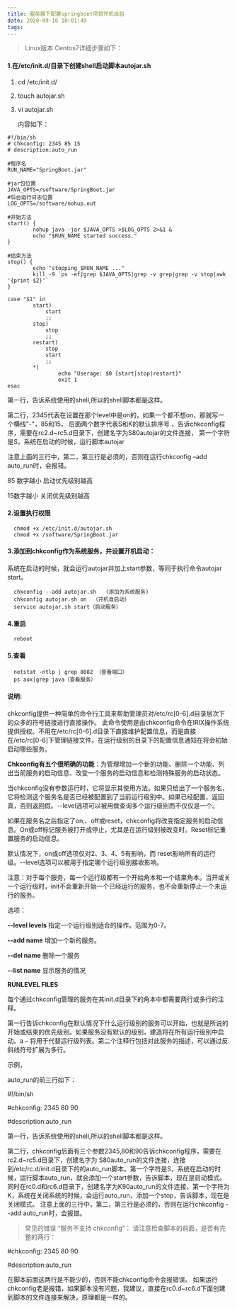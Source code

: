 ```yaml
---
title: 服务器下配置springboot项目开机自启
date: 2020-09-16 10:01:49
tags:
---
```


> Linux版本 Centos7详细步骤如下：

#### 1.在/etc/init.d/目录下创建shell启动脚本autojar.sh

1. cd /etc/init.d/

2. touch autojar.sh

3. vi autojar.sh

   内容如下：

```shell
#!/bin/sh
# chkconfig: 2345 85 15
# description:auto_run
  
#程序名
RUN_NAME="SpringBoot.jar"
  
#jar包位置
JAVA_OPTS=/software/SpringBoot.jar
#后台运行日志位置
LOG_OPTS=/software/nohup.out
​
#开始方法
start() {
        nohup java -jar $JAVA_OPTS >$LOG_OPTS 2>&1 &
        echo "$RUN_NAME started success."
}
  
#结束方法
stop() {
        echo "stopping $RUN_NAME ..."
        kill -9 `ps -ef|grep $JAVA_OPTS|grep -v grep|grep -v stop|awk '{print $2}'`
}
  
case "$1" in
        start)
            start
            ;;
        stop)
            stop
            ;;
        restart)
            stop
            start
            ;;
        *)
                echo "Userage: $0 {start|stop|restart}"
                exit 1
esac
```

第一行，告诉系统使用的shell,所以的shell脚本都是这样。

第二行，2345代表在设置在那个level中是on的，如果一个都不想on，那就写一个横线"-"，85和15， 后面两个数字代表S和K的默认排序号 ，告诉chkconfig程序，需要在rc2.d~rc5.d目录下，创建名字为S80autojar的文件连接， 第一个字符是S，系统在启动的时候，运行脚本autojar

注意上面的三行中，第二，第三行是必须的，否则在运行chkconfig –add auto_run时，会报错。

85 数字越小 启动优先级别越高

15数字越小 关闭优先级别越高



#### 2.设置执行权限

```
  chmod +x /etc/init.d/autojar.sh
  chmod +x /software/SpringBoot.jar
```

#### 3.添加到chkconfig作为系统服务，并设置开机启动：

系统在启动的时候，就会运行autojar并加上start参数，等同于执行命令autojar start。

```
  chkconfig --add autojar.sh   (添加为系统服务)
  chkconfig autojar.sh on  （开机自启动）
  service autojar.sh start（启动服务）
```

#### 4.重启

```
  reboot
```

#### 5.查看

```
  netstat -ntlp | grep 8082 （查看端口）
  ps aux|grep java（查看服务）
```

#### 说明:

chkconfig提供一种简单的命令行工具来帮助管理员对/etc/rc[0-6].d目录层次下的众多的符号链接进行直接操作。 此命令使用是由chkconfig命令在IRIX操作系统提供授权。不用在/etc/rc[0-6].d目录下直接维护配置信息，而是直接在/etc/rc[0-6]下管理链接文件。在运行级别的目录下的配置信息通知在将会初始启动哪些服务。

**Chkconfig有五个很明确的功能**：为管理增加一个新的功能、删除一个功能、列出当前服务的启动信息、改变一个服务的启动信息和检测特殊服务的启动状态。

当chkconfig没有参数运行时，它将显示其使用方法。如果只给出了一个服务名，它将检测这个服务名是否已经被配置到了当前运行级别中。如果已经配置，返回真，否则返回假。--level选项可以被用做查询多个运行级别而不仅仅是一个。

如果在服务名之后指定了on,、off或reset，chkconfig将改变指定服务的启动信息。On或off标记服务被打开或停止，尤其是在运行级别被改变时。Reset标记重置服务的启动信息。

默认情况下，on或off选项仅对2、3、4、5有影响，而 reset影响所有的运行级。--level选项可以被用于指定哪个运行级别接收影响。

注意：对于每个服务，每一个运行级都有一个开始角本和一个结束角本。当开或关一个运行级时，init不会重新开始一个已经运行的服务，也不会重新停止一个未运行的服务。

选项：

**--level levels** 指定一个运行级别适合的操作。范围为0-7。

**--add name** 增加一个新的服务。

**--del name** 删除一个服务

**--list name** 显示服务的情况

**RUNLEVEL FILES**

每个通过chkconfig管理的服务在其init.d目录下的角本中都需要两行或多行的注释。

第一行告诉chkconfig在默认情况下什么运行级别的服务可以开始，也就是所说的开始或结束的优先级别。如果服务没有默认的级别，建造将在所有运行级别中启动。a – 将用于代替运行级列表。第二个注释行包括对此服务的描述，可以通过反斜线符号扩展为多行。

示例，

auto_run的前三行如下：

\#!/bin/sh

\#chkconfig: 2345 80 90

\#description:auto_run

第一行，告诉系统使用的shell,所以的shell脚本都是这样。

第二行，chkconfig后面有三个参数2345,80和90告诉chkconfig程序，需要在rc2.d~rc5.d目录下，创建名字为 S80auto_run的文件连接，连接到/etc/rc.d/init.d目录下的的auto_run脚本。第一个字符是S，系统在启动的时候，运行脚本auto_run，就会添加一个start参数，告诉脚本，现在是启动模式。同时在rc0.d和rc6.d目录下，创建名字为K90auto_run的文件连接，第一个字符为K，系统在关闭系统的时候，会运行auto_run，添加一个stop，告诉脚本，现在是关闭模式。 注意上面的三行中，第二，第三行是必须的，否则在运行chkconfig --add auto_run时，会报错。

>  常见的错误 “服务不支持 chkconfig”： 请注意检查脚本的前面，是否有完整的两行：

\#chkconfig: 2345 80 90

\#description:auto_run

在脚本前面这两行是不能少的，否则不能chkconfig命令会报错误。 如果运行chkconfig老是报错，如果脚本没有问题，我建议，直接在rc0.d~rc6.d下面创建到脚本的文件连接来解决，原理都是一样的。
